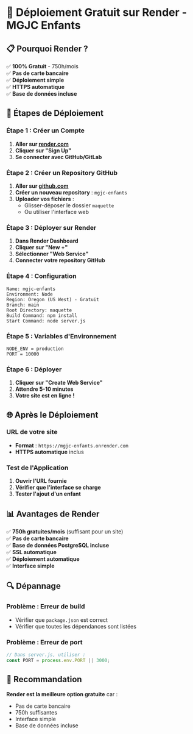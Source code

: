 # 🚀 Déploiement Gratuit sur Render - MGJC Enfants

## 📋 Pourquoi Render ?

✅ **100% Gratuit** - 750h/mois  
✅ **Pas de carte bancaire**  
✅ **Déploiement simple**  
✅ **HTTPS automatique**  
✅ **Base de données incluse**  

## 🚀 Étapes de Déploiement

### Étape 1 : Créer un Compte
1. **Aller sur [render.com](https://render.com)**
2. **Cliquer sur "Sign Up"**
3. **Se connecter avec GitHub/GitLab**

### Étape 2 : Créer un Repository GitHub
1. **Aller sur [github.com](https://github.com)**
2. **Créer un nouveau repository** : `mgjc-enfants`
3. **Uploader vos fichiers** :
   - Glisser-déposer le dossier `maquette`
   - Ou utiliser l'interface web

### Étape 3 : Déployer sur Render
1. **Dans Render Dashboard**
2. **Cliquer sur "New +"**
3. **Sélectionner "Web Service"**
4. **Connecter votre repository GitHub**

### Étape 4 : Configuration
```
Name: mgjc-enfants
Environment: Node
Region: Oregon (US West) - Gratuit
Branch: main
Root Directory: maquette
Build Command: npm install
Start Command: node server.js
```

### Étape 5 : Variables d'Environnement
```
NODE_ENV = production
PORT = 10000
```

### Étape 6 : Déployer
1. **Cliquer sur "Create Web Service"**
2. **Attendre 5-10 minutes**
3. **Votre site est en ligne !**

## 🌐 Après le Déploiement

### URL de votre site
- **Format** : `https://mgjc-enfants.onrender.com`
- **HTTPS automatique** inclus

### Test de l'Application
1. **Ouvrir l'URL fournie**
2. **Vérifier que l'interface se charge**
3. **Tester l'ajout d'un enfant**

## 📊 Avantages de Render

✅ **750h gratuites/mois** (suffisant pour un site)  
✅ **Pas de carte bancaire**  
✅ **Base de données PostgreSQL incluse**  
✅ **SSL automatique**  
✅ **Déploiement automatique**  
✅ **Interface simple**  

## 🔍 Dépannage

### Problème : Erreur de build
- Vérifier que `package.json` est correct
- Vérifier que toutes les dépendances sont listées

### Problème : Erreur de port
```javascript
// Dans server.js, utiliser :
const PORT = process.env.PORT || 3000;
```

## 🎯 Recommandation

**Render est la meilleure option gratuite** car :
- Pas de carte bancaire
- 750h suffisantes
- Interface simple
- Base de données incluse 